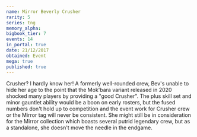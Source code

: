 ```yaml
---
name: Mirror Beverly Crusher
rarity: 5
series: tng
memory_alpha:
bigbook_tier: 7
events: 14
in_portal: true
date: 21/12/2017
obtained: Event
mega: true
published: true
---
```


Crusher? I hardly know her! A formerly well-rounded crew, Bev's unable to hide her age to the point that the Mok'bara variant released in 2020 shocked many players by providing a "good Crusher". The plus skill set and minor gauntlet ability would be a boon on early rosters, but the fused numbers don't hold up to competition and the event work for Crusher crew or the Mirror tag will never be consistent. She might still be in consideration for the Mirror collection which boasts several putrid legendary crew, but as a standalone, she doesn't move the needle in the endgame.
